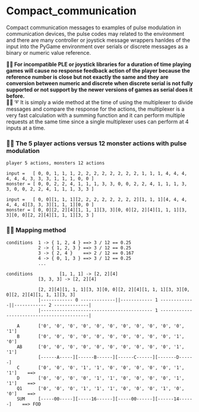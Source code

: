 # Compact_communication
Compact communication messages to examples of pulse modulation in communication devices, the pulse codes may related to the environment and there are many controller or joystick message wrappers hanldes of the input into the PyGame environment over serials or discrete messages as a binary or numeric value reference.

<b> 🧸💬 For incompatible PLE or joystick libraries for a duration of time playing games will cause no response feedback action of the player because the reference number is close but not exactly the same and they are conversion between numeric and discrete when discrete serial is not fully supported or not support by the newer versions of games as serial does it before. </b></br>
🐑💬 ➰ It is simply a wide method at the time of using the multiplexer to divide messages and compare the response for the actions, the multiplexer is a very fast calculation with a summing function and it can perform multiple requests at the same time since a single multiplexer uses can perform at 4 inputs at a time. </br>

### 🧸💬 The 5 player actions versus 12 monster actions with pulse modulation

```
player 5 actions, monsters 12 actions

input =   [ 0, 0, 1, 1, 1, 2, 2, 2, 2, 2, 2, 2, 2, 1, 1, 1, 4, 4, 4, 4, 4, 4, 3, 3, 3, 1, 1, 1, 0, 0 ]
monster = [ 0, 0, 2, 2, 4, 1, 1, 1, 3, 3, 0, 0, 2, 2, 4, 1, 1, 1, 3, 3, 0, 0, 2, 2, 4, 1, 1, 1, 3, 3 ]

input =   [ 0, 0][1, 1, 1][2, 2, 2, 2, 2, 2, 2, 2][1, 1, 1][4, 4, 4, 4, 4, 4][3, 3, 3][1, 1, 1][0, 0 ]
monster = [ 0, 0][2, 2][4][1, 1, 1][3, 3][0, 0][2, 2][4][1, 1, 1][3, 3][0, 0][2, 2][4][1, 1, 1][3, 3 ]
```

### 🧸💬 Mapping method
```
conditions 	1 -> { 1, 2, 4 } ==> 3 / 12 == 0.25
			2 -> { 1, 2, 3 } ==> 3 / 12 == 0.25
			3 -> { 2, 4 }    ==> 2 / 12 == 0.167
			4 -> { 0, 1, 3 } ==> 3 / 12 == 0.25
			...

conditions  		[1, 1, 1] -> [2, 2][4]
			[3, 3, 3] -> [2, 2][4]
```

```
			[2, 2][4][1, 1, 1][3, 3][0, 0][2, 2][4][1, 1, 1][3, 3][0, 0][2, 2][4][1, 1, 1][3, 3]
			|------------ 0 -------------||------------ 1 -------------||------------ 2 -------------|
			|------------------------------------------ 1 -------------------------------------------|
			
	A		['0', '0', '0', '0', '0', '0', '0', '0', '0', '0', '0', '1']
	B		['0', '0', '0', '0', '0', '0', '0', '0', '0', '0', '1', '0']
	AB		['0', '0', '0', '0', '0', '0', '0', '0', '0', '0', '1', '1']
			[------A-----][------B------][------C------][-------D------]
	C		['0', '0', '0', '1', '1', '0', '0', '0', '0', '0', '1', '1']	==> 
	D		['0', '0', '0', '0', '1', '1', '0', '0', '0', '0', '1', '1']	==> 
	Q1		['0', '0', '0', '1', '1', '1', '0', '0', '0', '1', '0', '0']	==> 
	SUM		[-----00-----][-----16------][-----00------][------14------]	==> FOD
```
